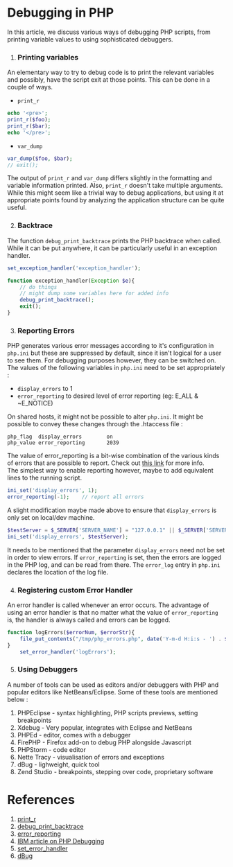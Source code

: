 # Debugging in PHP

In this article, we discuss various ways of debugging PHP scripts, from printing variable values to using sophisticated debuggers.

1. ### Printing variables

An elementary way to try to debug code is to print the relevant variables and possibly, have the script exit at those points. This can be done in a couple of ways.
* `print_r`
```php
echo '<pre>';
print_r($foo);
print_r($bar);
echo '</pre>';
```
* `var_dump`
```php
var_dump($foo, $bar);
// exit();
```
The output of `print_r` and `var_dump` differs slightly in the formatting and variable information printed. Also, `print_r` doesn't take multiple arguments.   
While this might seem like a trivial way to debug applications, but using it at appropriate points found by analyzing the application structure can be quite useful. 

2. ### Backtrace

The function `debug_print_backtrace` prints the PHP backtrace when called. While it can be put anywhere, it can be particularly useful in an exception handler.
```php
set_exception_handler('exception_handler');

function exception_handler(Exception $e){
    // do things
    // might dump some variables here for added info
    debug_print_backtrace();
    exit();
}
```

3. ### Reporting Errors

PHP generates various error messages according to it's configuration in `php.ini` but these are suppressed by default, since it isn't logical for a user to see them. For debugging purposes however, they can be switched on.
The values of the following variables in `php.ini` need to be set appropriately : 
* `display_errors` to 1
* `error_reporting` to desired level of error reporting (eg: E_ALL & ~E_NOTICE)

On shared hosts, it might not be possible to alter `php.ini`. It might be possible to convey these changes through the .htaccess file : 
```
php_flag  display_errors        on
php_value error_reporting       2039
```
The value of error_reporting is a bit-wise combination of the various kinds of errors that are possible to report. Check out [this link](http://php.net/manual/en/errorfunc.constants.php) for more info.  
The simplest way to enable reporting however, maybe to add equivalent lines to the running script.
```php
ini_set('display_errors', 1);
error_reporting(-1);    // report all errors
```
A slight modification maybe made above to ensure that `display_errors` is only set on local/dev machine.
```php
$testServer = $_SERVER['SERVER_NAME'] = "127.0.0.1" || $_SERVER['SERVER_NAME'] = "localhost";
ini_set('display_errors', $testServer);
```
It needs to be mentioned that the parameter `display_errors` need not be set in order to view errors. If `error_reporting` is set, then the errors are logged in the PHP log, and can be read from there. The `error_log` entry in `php.ini` declares the location of the log file.

4. ### Registering custom Error Handler

An error handler is called whenever an error occurs. The advantage of using an error handler is that no matter what the value of `error_reporting` is, the handler is always called and errors can be logged.
```php
function logErrors($errorNum, $errorStr){
    file_put_contents("/tmp/php_errors.php", date('Y-m-d H:i:s - ') . $errorStr, FILE_APPEND);
}
    set_error_handler('logErrors');
```
    
5. ### Using Debuggers 

A number of tools can be used as editors and/or debuggers with PHP and popular editors like NetBeans/Eclipse. Some of these tools are mentioned below : 
1. PHPEclipse - syntax highlighting, PHP scripts previews, setting breakpoints
2. Xdebug - Very popular, integrates with Eclipse and NetBeans
3. PHPEd - editor, comes with a debugger
4. FirePHP - Firefox add-on to debug PHP alongside Javascript
5. PHPStorm - code editor
6. Nette Tracy - visualisation of errors and exceptions
7. dBug - lighweight, quick tool
8. Zend Studio - breakpoints, stepping over code, proprietary software

# References
1. [print_r](http://php.net/manual/en/function.print-r.php)
2. [debug_print_backtrace](http://php.net/manual/en/function.debug-print-backtrace.php)
3. [error_reporting](http://php.net/manual/en/function.error-reporting.php)
4. [IBM article on PHP Debugging](http://www.ibm.com/developerworks/library/os-debug/)
5. [set_error_handler](http://php.net/manual/en/function.set-error-handler.php)
6. [dBug](http://dbug.ospinto.com/)